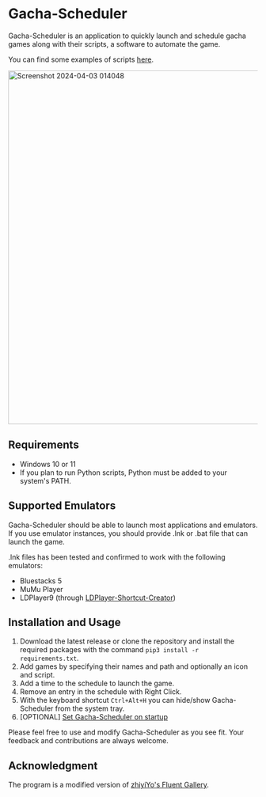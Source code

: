 # Gacha-Scheduler
Gacha-Scheduler is an application to quickly launch and schedule gacha games along with their scripts, a software to automate the game.

You can find some examples of scripts [here](https://github.com/stars/LmeSzinc/lists/awesome-nijigen-mobile-game-bots).

<img width="715" alt="Screenshot 2024-04-03 014048" src="https://github.com/RedDeadDepresso/Gacha-Scheduler/assets/94017243/57f1f777-dae3-49ba-a32d-eba9aefeada9">
  
## Requirements
- Windows 10 or 11
- If you plan to run Python scripts, Python must be added to your system's PATH.

## Supported Emulators
Gacha-Scheduler should be able to launch most applications and emulators.
If you use emulator instances, you should provide .lnk or .bat file that can launch the game.

.lnk files has been tested and confirmed to work with the following emulators:
- Bluestacks 5
- MuMu Player
- LDPlayer9 (through [LDPlayer-Shortcut-Creator](https://github.com/shazzaam7/LDPlayer-Shortcut-Creator))

## Installation and Usage
1. Download the latest release or clone the repository and install the required packages with the command `pip3 install -r requirements.txt`.
2. Add games by specifying their names and path and optionally an icon and script.
3. Add a time to the schedule to launch the game.
4. Remove an entry in the schedule with Right Click.
5. With the keyboard shortcut `Ctrl+Alt+H` you can hide/show Gacha-Scheduler from the system tray.
6. [OPTIONAL] [Set Gacha-Scheduler on startup](https://support.microsoft.com/en-us/windows/add-an-app-to-run-automatically-at-startup-in-windows-10-150da165-dcd9-7230-517b-cf3c295d89dd)

Please feel free to use and modify Gacha-Scheduler as you see fit. Your feedback and contributions are always welcome.

## Acknowledgment
The program is a modified version of [zhiyiYo's Fluent Gallery](https://github.com/zhiyiYo/PyQt-Fluent-Widgets).
